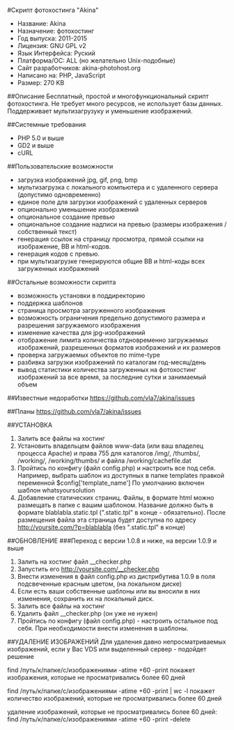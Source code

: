 #Скрипт фотохостинга "Akina"

- Название: Akina
- Назначение: фотохостинг
- Год выпуска: 2011-2015
- Лицензия: GNU GPL v2
- Язык Интерфейса: Руский
- Платформа/ОС: ALL (но желательно Unix-подобные)
- Сайт разработчиков: akina-photohost.org
- Написано на: PHP, JavaScript
- Размер: 270 KB

##Описание
Бесплатный, простой и многофункциональный скрипт фотохостинга. Не требует много ресурсов, не использует базы данных. Поддерживает мультизагрузуку и уменьшение изображений.

##Системные требования
* PHP 5.0 и выше
* GD2 и выше
* cURL

##Пользовательские возможности
* загрузка изображений jpg, gif, png, bmp
* мультизагрузка с локального компьютера и с удаленного сервера (допустимо одновременно)
* единое поле для загрузки изображений с удаленных серверов
* опционально уменьшение изображений
* опциональное создание превью
* опциональное создание надписи на превью (размеры изображения / собственный текст)
* генерация ссылок на страницу просмотра, прямой ссылки на изображение, BB и html-кодов.
* генерация кодов с превью.
* при мультизагрузке генерируются общие BB и html-коды всех загруженных изображений

##Остальные возможности скрипта
* возможность установки в поддиректорию
* поддержка шаблонов
* страница просмотра загруженного изображения
* возможность ограничения предельно допустимого размера и разрешения загружаемого изображения
* изменение качества для jpg-изображений
* отображение лимита количества отдновременно загружаемых изображений, разрешенных форматов изображений и их размеров
* проверка загружаемых объектов по mime-type
* разбивка загрузки изображений по каталогам год-месяц/день
* вывод статистики количества загруженных на фотохостинг изображений за все время, за последние сутки и занимаемый объем

##Известные недоработки
https://github.com/vla7/akina/issues

##Планы
https://github.com/vla7/akina/issues

##УСТАНОВКА
1. Залить все файлы на хостинг
2. Установить владельцем файлов www-data (или ваш владелец процесса Apache) и права 755 для каталогов /img/, /thumbs/, /working/, /working/thumbs/ и файла /working/cachefile.dat
3. Пройтись по конфигу (файл config.php) и настроить все под себя. Например, выбрать шаблон из доступных в папке templates правкой переменной $config['template_name']
По умолчанию включен шаблон whatsyoursolution
4. Добавление статических страниц.
Файлы, в формате html можно размещать в папке с вашим шаблоном. Название должно быть в формате blablabla.static.tpl (".static.tpl" в конце - обязательно).
После размещения файла эта страница будет доступна по адресу http://yoursite.com/?p=blablabla (без ".static.tpl" в конце)

##ОБНОВЛЕНИЕ
###Переход с версии 1.0.8 и ниже, на версии 1.0.9 и выше
1. Залить на хостинг файл __checker.php
2. Запустить его http://yoursite.com/__checker.php
3. Внести изменения в файл config.php из дистрибутива 1.0.9 в поля подсвеченные красным цветом, (на локальном диске)
4. Если есть ваши собственные шаблоны или вы вносили в них изменения, сохранить их на локальный диск.
5. Залить все файлы на хостинг
6. Удалить файл __checker.php (он уже не нужен)
7. Пройтись по конфигу (файл config.php) - настроить остальное под себя.
При необходимости внести изменения в шаблоны.


##УДАЛЕНИЕ ИЗОБРАЖЕНИЙ
Для удаления давно непросматриваемых изображений, если у Вас VDS или выделенный сервер - подойдет решение

  find /путь/к/папке/с/изображениями -atime +60 -print
покажет изображения, которые не просматривались более 60 дней

  find /путь/к/папке/с/изображениями -atime +60 -print | wc -l
покажет количество изображений, которые не просматривались более 60 дней

удаление изображений, которые не просматривались более 60 дней:
  find /путь/к/папке/с/изображениями -atime +60 -print -delete
